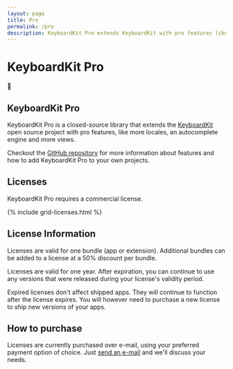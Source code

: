 ```yaml
---
layout: page
title: Pro
permalink: /pro
description: KeyboardKit Pro extends KeyboardKit with pro features like more locales, autocomplete, more views etc.
---
```


<div class="centered hero no-title">
    <h1>KeyboardKit Pro</h1>
    <div class="emoji-h1">👑</div>
</div>


## KeyboardKit Pro

KeyboardKit Pro is a closed-source library that extends the [KeyboardKit](/open-source) open source project with pro features, like more locales, an autocomplete engine and more views.

Checkout the [GitHub repository]({{site.github_repo_pro}}) for more information about features and how to add KeyboardKit Pro to your own projects.


## Licenses

KeyboardKit Pro requires a commercial license.

{% include grid-licenses.html %}


## License Information

Licenses are valid for one bundle (app or extension). Additional bundles can be added to a license at a 50% discount per bundle.

Licenses are valid for one year. After expiration, you can continue to use any versions that were released during your license's validity period.

Expired licenses don't affect shipped apps. They will continue to function after the license expires. You will however need to purchase a new license to ship new versions of your apps.


## How to purchase

Licenses are currently purchased over e-mail, using your preferred payment option of choice. Just [send an e-mail](mailto:{{site.email}}) and we'll discuss your needs.
